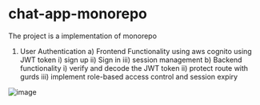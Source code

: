 # chat-app-monorepo
The project is a implementation of monorepo
1) User Authentication
  a) Frontend Functionality using aws cognito using JWT token
     i) sign up
   ii) Sign in
   iii) session management
   b) Backend functionality
      i) verify and decode the JWT token
   ii) protect route with gurds
   iii) implement role-based access control and session expiry 
   
   
![image](https://github.com/user-attachments/assets/ee5a1ab6-f5c0-44d0-9969-5c98c9a1374c)



